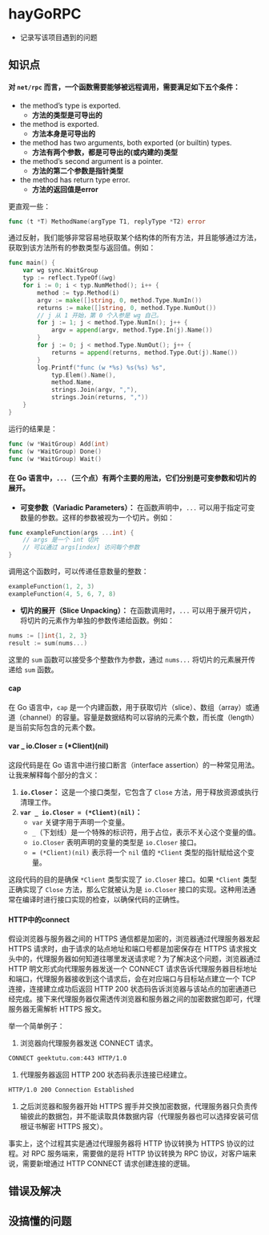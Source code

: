 # hayGoRPC

- 记录写该项目遇到的问题



## 知识点

#### 对 `net/rpc` 而言，一个函数需要能够被远程调用，需要满足如下五个条件：

- the method’s type is exported.
  - **方法的类型是可导出的**
- the method is exported.
  - **方法本身是可导出的**
- the method has two arguments, both exported (or builtin) types.
  - **方法有两个参数，都是可导出的(或内建的)类型**
- the method’s second argument is a pointer.
  - **方法的第二个参数是指针类型**
- the method has return type error.
  - **方法的返回值是error**

更直观一些：

```go
func (t *T) MethodName(argType T1, replyType *T2) error
```

通过反射，我们能够非常容易地获取某个结构体的所有方法，并且能够通过方法，获取到该方法所有的参数类型与返回值。例如：

```go
func main() {
	var wg sync.WaitGroup
	typ := reflect.TypeOf(&wg)
	for i := 0; i < typ.NumMethod(); i++ {
		method := typ.Method(i)
		argv := make([]string, 0, method.Type.NumIn())
		returns := make([]string, 0, method.Type.NumOut())
		// j 从 1 开始，第 0 个入参是 wg 自己。
		for j := 1; j < method.Type.NumIn(); j++ {
			argv = append(argv, method.Type.In(j).Name())
		}
		for j := 0; j < method.Type.NumOut(); j++ {
			returns = append(returns, method.Type.Out(j).Name())
		}
		log.Printf("func (w *%s) %s(%s) %s",
			typ.Elem().Name(),
			method.Name,
			strings.Join(argv, ","),
			strings.Join(returns, ","))
    }
}
```

运行的结果是：

```go
func (w *WaitGroup) Add(int)
func (w *WaitGroup) Done()
func (w *WaitGroup) Wait()
```





#### 在 Go 语言中，`...`（三个点）有两个主要的用法，它们分别是可变参数和切片的展开。

- **可变参数（Variadic Parameters）：** 在函数声明中，`...` 可以用于指定可变数量的参数。这样的参数被视为一个切片。例如：

```go
func exampleFunction(args ...int) {
    // args 是一个 int 切片
    // 可以通过 args[index] 访问每个参数
}
```

调用这个函数时，可以传递任意数量的整数：

```go
exampleFunction(1, 2, 3)
exampleFunction(4, 5, 6, 7, 8)
```

- **切片的展开（Slice Unpacking）：** 在函数调用时，`...` 可以用于展开切片，将切片的元素作为单独的参数传递给函数。例如：

```go
nums := []int{1, 2, 3}
result := sum(nums...)
```

这里的 `sum` 函数可以接受多个整数作为参数，通过 `nums...` 将切片的元素展开传递给 `sum` 函数。

#### cap

在 Go 语言中，`cap` 是一个内建函数，用于获取切片（slice）、数组（array）或通道（channel）的容量。容量是数据结构可以容纳的元素个数，而长度（length）是当前实际包含的元素个数。



#### var _ io.Closer = (*Client)(nil)

这段代码是在 Go 语言中进行接口断言（interface assertion）的一种常见用法。让我来解释每个部分的含义：

1. **`io.Closer`：** 这是一个接口类型，它包含了 `Close` 方法，用于释放资源或执行清理工作。
2. **`var _ io.Closer = (*Client)(nil)`：**
   - `var` 关键字用于声明一个变量。
   - `_`（下划线）是一个特殊的标识符，用于占位，表示不关心这个变量的值。
   - `io.Closer` 表明声明的变量的类型是 `io.Closer` 接口。
   - `= (*Client)(nil)` 表示将一个 `nil` 值的 `*Client` 类型的指针赋给这个变量。

这段代码的目的是确保 `*Client` 类型实现了 `io.Closer` 接口。如果 `*Client` 类型正确实现了 `Close` 方法，那么它就被认为是 `io.Closer` 接口的实现。这种用法通常在编译时进行接口实现的检查，以确保代码的正确性。



#### HTTP中的connect

假设浏览器与服务器之间的 HTTPS 通信都是加密的，浏览器通过代理服务器发起 HTTPS 请求时，由于请求的站点地址和端口号都是加密保存在 HTTPS 请求报文头中的，代理服务器如何知道往哪里发送请求呢？为了解决这个问题，浏览器通过 HTTP 明文形式向代理服务器发送一个 CONNECT 请求告诉代理服务器目标地址和端口，代理服务器接收到这个请求后，会在对应端口与目标站点建立一个 TCP 连接，连接建立成功后返回 HTTP 200 状态码告诉浏览器与该站点的加密通道已经完成。接下来代理服务器仅需透传浏览器和服务器之间的加密数据包即可，代理服务器无需解析 HTTPS 报文。

举一个简单例子：

1. 浏览器向代理服务器发送 CONNECT 请求。

```bash
CONNECT geektutu.com:443 HTTP/1.0
```

1. 代理服务器返回 HTTP 200 状态码表示连接已经建立。

```bash
HTTP/1.0 200 Connection Established
```

1. 之后浏览器和服务器开始 HTTPS 握手并交换加密数据，代理服务器只负责传输彼此的数据包，并不能读取具体数据内容（代理服务器也可以选择安装可信根证书解密 HTTPS 报文）。

事实上，这个过程其实是通过代理服务器将 HTTP 协议转换为 HTTPS 协议的过程。对 RPC 服务端来，需要做的是将 HTTP 协议转换为 RPC 协议，对客户端来说，需要新增通过 HTTP CONNECT 请求创建连接的逻辑。



## 错误及解决



## 没搞懂的问题



